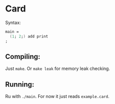 # Card
Syntax:
```fsharp
main =
  (1; 2;) add print
;
```

## Compiling:
Just `make`. Or `make leak` for memory leak checking.

## Running:
Ru with `./main`. For now it just reads `example.card`.
